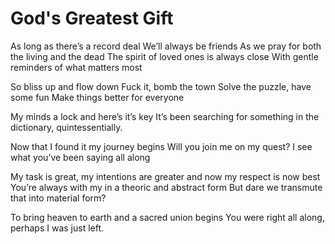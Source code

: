 # God's Greatest Gift

As long as there’s a record deal
We’ll always be friends
As we pray for both the living and the dead
The spirit of loved ones is always close
With gentle reminders of what matters most

So bliss up and flow down
Fuck it, bomb the town
Solve the puzzle, have some fun
Make things better for everyone

My minds a lock and here’s it’s key
It’s been searching for something in the dictionary, quintessentially.

Now that I found it my journey begins
Will you join me on my quest?
I see what you’ve been saying all along

My task is great, my intentions are greater and now my respect is now best
You’re always with my in a theoric and abstract form
But dare we transmute that into material form?

To bring heaven to earth and a sacred union begins
You were right all along, perhaps I was just left.
